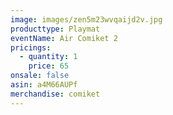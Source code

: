 ```yaml
---
image: images/zen5m23wvqaijd2v.jpg
producttype: Playmat
eventName: Air Comiket 2
pricings:
  - quantity: 1
    price: 65
onsale: false
asin: a4M66AUPf
merchandise: comiket
---
```

